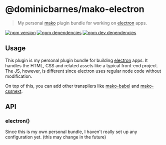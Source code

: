 # @dominicbarnes/mako-electron

> My personal [mako](https://github.com/makojs/core) plugin bundle for working on [electron](http://electron.atom.io/) apps.

[![npm version](https://img.shields.io/npm/v/@dominicbarnes/mako-electron.svg)](https://www.npmjs.com/package/@dominicbarnes/mako-electron)
[![npm dependencies](https://img.shields.io/david/dominicbarnes/mako-electron.svg)](https://david-dm.org/dominicbarnes/mako-electron)
[![npm dev dependencies](https://img.shields.io/david/dev/dominicbarnes/mako-electron.svg)](https://david-dm.org/dominicbarnes/mako-electron#info=devDependencies)

## Usage

This plugin is my personal plugin bundle for building [electron](http://electron.atom.io/) apps. It handles the
HTML, CSS and related assets like a typical front-end project. The JS, however, is different since electron uses
regular node code without modification.

On top of this, you can add other transpilers like [mako-babel](https://github.com/makojs/babel) and
[mako-cssnext](https://github.com/makojs/cssnext).

## API

### electron()

Since this is my own personal bundle, I haven't really set up any configuration yet. (this may change in the future)
